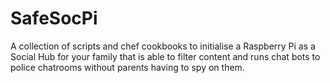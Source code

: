 # SafeSocPi
A collection of scripts and chef cookbooks to initialise a Raspberry Pi as a Social Hub for your family that is able to filter content and runs chat bots to police chatrooms without parents having to spy on them.
